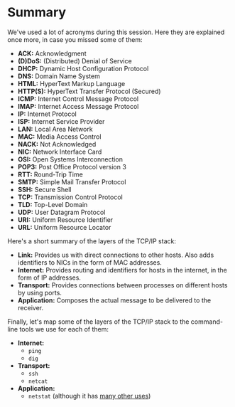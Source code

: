 # Summary

We've used a lot of acronyms during this session.
Here they are explained once more, in case you missed some of them:

- **ACK:** Acknowledgment
- **(D)DoS:** (Distributed) Denial of Service
- **DHCP:** Dynamic Host Configuration Protocol
- **DNS:** Domain Name System
- **HTML:** HyperText Markup Language
- **HTTP(S):** HyperText Transfer Protocol (Secured)
- **ICMP:** Internet Control Message Protocol
- **IMAP:** Internet Access Message Protocol
- **IP:** Internet Protocol
- **ISP:** Internet Service Provider
- **LAN:** Local Area Network
- **MAC:** Media Access Control
- **NACK:** Not Acknowledged
- **NIC:** Network Interface Card
- **OSI:** Open Systems Interconnection
- **POP3:** Post Office Protocol version 3
- **RTT:** Round-Trip Time
- **SMTP:** Simple Mail Transfer Protocol
- **SSH:** Secure Shell
- **TCP:** Transmission Control Protocol
- **TLD:** Top-Level Domain
- **UDP:** User Datagram Protocol
- **URI:** Uniform Resource Identifier
- **URL:** Uniform Resource Locator

Here's a short summary of the layers of the TCP/IP stack:

- **Link:** Provides us with direct connections to other hosts.
Also adds identifiers to NICs in the form of MAC addresses.
- **Internet:** Provides routing and identifiers for hosts in the internet, in the form of IP addresses.
- **Transport:** Provides connections between processes on different hosts by using ports.
- **Application:** Composes the actual message to be delivered to the receiver.

Finally, let's map some of the layers of the TCP/IP stack to the command-line tools we use for each of them:

- **Internet:**
  - `ping`
  - `dig`
- **Transport:**
  - `ssh`
  - `netcat`
- **Application:**
  - `netstat` (although it has [many other uses](https://linux.die.net/man/8/netstat))
